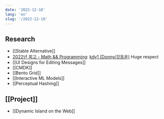 ```yaml
---
date: '2022-12-18'
lang: 'en'
slug: '/2022-12-18'
---
```


## Research

- [[Stable Alternative]]
- [2022년 회고 - Math && Programming](https://kdy1.github.io/post/2022/12/2022-review): [kdy1 (Donny/강동윤)](https://github.com/kdy1) Huge respect
- [[UI Designs for Editing Messages]]
- [[CMDK]]
- [[Bento Grid]]
- [[Interactive ML Models]]
- [[Perceptual Hashing]]

## [[Project]]

- [[Dynamic Island on the Web]]
